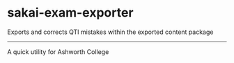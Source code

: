 # sakai-exam-exporter
Exports and corrects QTI mistakes within the exported content package

--- 
A quick utility for Ashworth College
